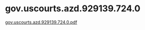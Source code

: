# gov.uscourts.azd.929139.724.0

[gov.uscourts.azd.929139.724.0.pdf](gov%20uscourts%20azd%20929139%20724%200%2004ee5dc1a1fe4ecbbc1462063664a19e/gov.uscourts.azd.929139.724.0.pdf)